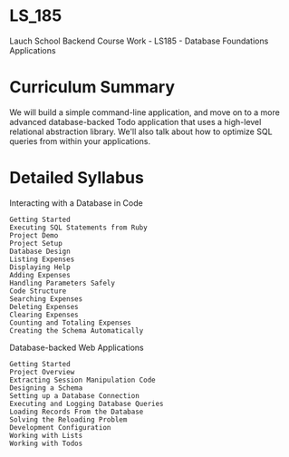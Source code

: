 # LS_185
Lauch School Backend Course Work - LS185 - Database Foundations
Applications

# Curriculum Summary
We will build a simple command-line application, and move
on to a more advanced database-backed Todo application that
uses a high-level relational abstraction library. We'll also
talk about how to optimize SQL queries from within your
applications.

# Detailed Syllabus
Interacting with a Database in Code

    Getting Started
    Executing SQL Statements from Ruby
    Project Demo
    Project Setup
    Database Design
    Listing Expenses
    Displaying Help
    Adding Expenses
    Handling Parameters Safely
    Code Structure
    Searching Expenses
    Deleting Expenses
    Clearing Expenses
    Counting and Totaling Expenses
    Creating the Schema Automatically

Database-backed Web Applications

    Getting Started
    Project Overview
    Extracting Session Manipulation Code
    Designing a Schema
    Setting up a Database Connection
    Executing and Logging Database Queries
    Loading Records From the Database
    Solving the Reloading Problem
    Development Configuration
    Working with Lists
    Working with Todos
